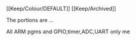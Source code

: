 [[Keep/Colour/DEFAULT]] [[Keep/Archived]] 

The portions are ... 

All ARM pgms and 
GPIO,timer,ADC,UART only me
